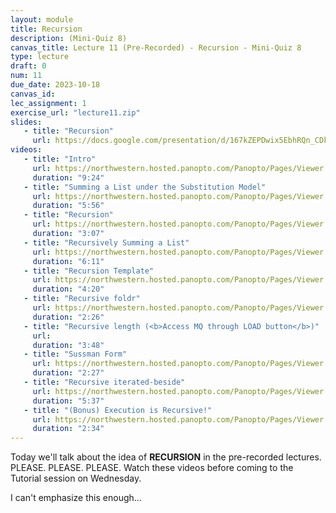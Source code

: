 ```yaml
---
layout: module
title: Recursion
description: (Mini-Quiz 8)
canvas_title: Lecture 11 (Pre-Recorded) - Recursion - Mini-Quiz 8
type: lecture
draft: 0
num: 11
due_date: 2023-10-18
canvas_id: 
lec_assignment: 1
exercise_url: "lecture11.zip"
slides:
   - title: "Recursion"
     url: https://docs.google.com/presentation/d/167kZEPDwix5EbhRQn_CDkqow-Qjzanb2itXP3YKy-Bw/edit?usp=sharing
videos:
   - title: "Intro"
     url: https://northwestern.hosted.panopto.com/Panopto/Pages/Viewer.aspx?id=1a12383f-f1a2-49e5-ab64-b09c0005870c
     duration: "9:24"
   - title: "Summing a List under the Substitution Model"
     url: https://northwestern.hosted.panopto.com/Panopto/Pages/Viewer.aspx?id=bb253df7-2963-4a72-8fa3-b09c00058779
     duration: "5:56"
   - title: "Recursion"
     url: https://northwestern.hosted.panopto.com/Panopto/Pages/Viewer.aspx?id=331c8892-ea27-46bb-a02d-b09c0005873f
     duration: "3:07"
   - title: "Recursively Summing a List"
     url: https://northwestern.hosted.panopto.com/Panopto/Pages/Viewer.aspx?id=78898d64-04fa-452b-9eee-b09c000587a7
     duration: "6:11"
   - title: "Recursion Template"
     url: https://northwestern.hosted.panopto.com/Panopto/Pages/Viewer.aspx?id=914d862c-3df9-4d37-be6a-b09c0005a337
     duration: "4:20"
   - title: "Recursive foldr"
     url: https://northwestern.hosted.panopto.com/Panopto/Pages/Viewer.aspx?id=c0058f16-31e1-4788-af31-b09c0005ac30
     duration: "2:26"
   - title: "Recursive length (<b>Access MQ through LOAD button</b>)"
     url: 
     duration: "3:48"
   - title: "Sussman Form"
     url: https://northwestern.hosted.panopto.com/Panopto/Pages/Viewer.aspx?id=da6a52fa-0f10-4d09-b04e-b09c000a7d42
     duration: "2:27"
   - title: "Recursive iterated-beside"
     url: https://northwestern.hosted.panopto.com/Panopto/Pages/Viewer.aspx?id=c71d6ce5-954d-4a26-9135-b09c000a7d6d
     duration: "5:37"
   - title: "(Bonus) Execution is Recursive!"
     url: https://northwestern.hosted.panopto.com/Panopto/Pages/Viewer.aspx?id=0d0d90cb-822a-4565-a9ab-b09c0005d15c
     duration: "2:34"
---
```


Today we'll talk about the idea of **RECURSION** in the pre-recorded lectures. PLEASE. PLEASE. PLEASE. Watch these videos before coming to the Tutorial session on Wednesday.

I can't emphasize this enough...